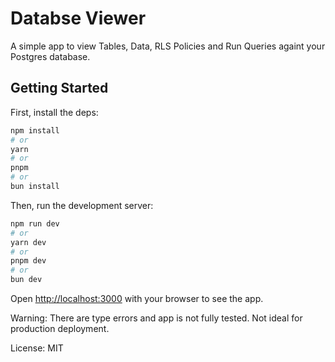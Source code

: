 # Databse Viewer
A simple app to view Tables, Data, RLS Policies and Run Queries againt your Postgres database.

## Getting Started
First, install the deps:

```bash
npm install
# or
yarn
# or
pnpm
# or
bun install
```

Then, run the development server:

```bash
npm run dev
# or
yarn dev
# or
pnpm dev
# or
bun dev
```

Open [http://localhost:3000](http://localhost:3000) with your browser to see the app.

Warning: There are type errors and app is not fully tested. Not ideal for production deployment.

License: MIT
